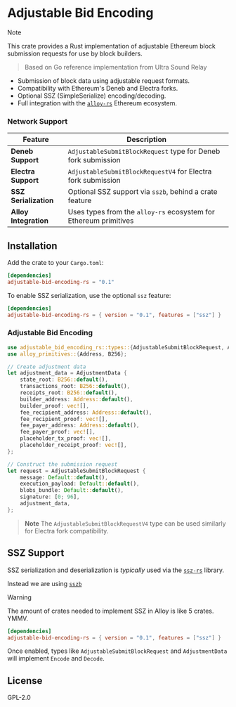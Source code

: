 # Adjustable Bid Encoding 

> [!NOTE]
> This crate provides a Rust implementation of adjustable Ethereum block submission requests for use by block builders.

> Based on Go reference implementation from Ultra Sound Relay


* Submission of block data using adjustable request formats.
* Compatibility with Ethereum's Deneb and Electra forks.
* Optional SSZ (SimpleSerialize) encoding/decoding.
* Full integration with the [`alloy-rs`](https://github.com/alloy-rs) Ethereum ecosystem.

### Network Support

| Feature               | Description                                                      |
| --------------------- | ---------------------------------------------------------------- |
| **Deneb Support**     | `AdjustableSubmitBlockRequest` type for Deneb fork submission    |
| **Electra Support**   | `AdjustableSubmitBlockRequestV4` for Electra fork submission     |
| **SSZ Serialization** | Optional SSZ support via `sszb`, behind a crate feature          |
| **Alloy Integration** | Uses types from the `alloy-rs` ecosystem for Ethereum primitives |

## Installation

Add the crate to your `Cargo.toml`:

```toml
[dependencies]
adjustable-bid-encoding-rs = "0.1"
```

To enable SSZ serialization, use the optional `ssz` feature:

```toml
[dependencies]
adjustable-bid-encoding-rs = { version = "0.1", features = ["ssz"] }
```

### Adjustable Bid Encoding

```rust
use adjustable_bid_encoding_rs::types::{AdjustableSubmitBlockRequest, AdjustmentData};
use alloy_primitives::{Address, B256};

// Create adjustment data
let adjustment_data = AdjustmentData {
    state_root: B256::default(),
    transactions_root: B256::default(),
    receipts_root: B256::default(),
    builder_address: Address::default(),
    builder_proof: vec![],
    fee_recipient_address: Address::default(),
    fee_recipient_proof: vec![],
    fee_payer_address: Address::default(),
    fee_payer_proof: vec![],
    placeholder_tx_proof: vec![],
    placeholder_receipt_proof: vec![],
};

// Construct the submission request
let request = AdjustableSubmitBlockRequest {
    message: Default::default(),
    execution_payload: Default::default(),
    blobs_bundle: Default::default(),
    signature: [0; 96],
    adjustment_data,
};
```

> **Note**
> The `AdjustableSubmitBlockRequestV4` type can be used similarly for Electra fork compatibility.

## SSZ Support

SSZ serialization and deserialization is *typically* used via the [`ssz-rs`](https://github.com/sigp/ssz-rs) library.

Instead we are using [`sszb`](https://github.com/ghiliweld/sszb.git)

> [!WARNING]
> The amount of crates needed to implement SSZ in Alloy is like 5 crates. YMMV.

```toml
[dependencies]
adjustable-bid-encoding-rs = { version = "0.1", features = ["ssz"] }
```

Once enabled, types like `AdjustableSubmitBlockRequest` and `AdjustmentData` will implement `Encode` and `Decode`.

## License

GPL-2.0
